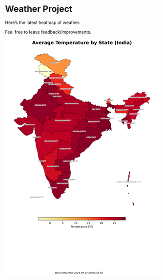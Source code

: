 # Weather Project

Here’s the latest heatmap of weather:

Feel free to leave feedback/improvements.

![India Heatmap](docs/assets/india_heatmap.png?v=CA2B5E)
